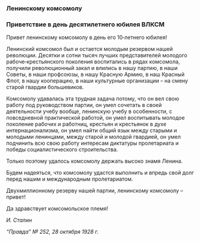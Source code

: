 ### Ленинскому комсомолу
### Приветствие в день десятилетнего юбилея ВЛКСМ

Привет ленинскому комсомолу в день его 10‑летнего юбилея!

Ленинский комсомол был и остается молодым резервом нашей революции. Десятки и сотни тысяч лучших представителей молодого рабоче‑крестьянского поколения воспитались в рядах комсомола, получили революционный закал и влились в нашу партию, в наши Советы, в наши профсоюзы, в нашу Красную Армию, в наш Красный Флот, в нашу кооперацию, в наши культурные организации – на смену старой гвардии большевиков.

Комсомолу удавалась эта трудная задача потому, что он вел свою работу под руководством партии, он умел сочетать в своей деятельности учебу вообще, ленинскую учебу в особенности, с повседневной практической работой, он умел воспитывать молодое поколение рабочих и работниц, крестьян и крестьянок в духе интернационализма, он умел найти общий язык между старыми и молодыми ленинцами, между старой и молодой гвардией, он умел подчинить всю свою работу интересам диктатуры пролетариата и победы социалистического строительства.

Только поэтому удалось комсомолу держать высоко знамя Ленина.

Будем надеяться, что комсомолу удастся выполнить и впредь свой долг перед нашим и международным пролетариатом.

Двухмиллионному резерву нашей партии, ленинскому комсомолу – привет!

Да здравствует комсомольское племя!

_И. Сталин_

_“Правда” № 252, 28 октября 1928 г._